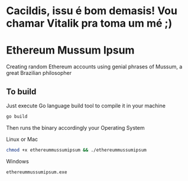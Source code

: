 # Cacildis, issu é bom demasis! Vou chamar Vitalik pra toma um mé ;)

# Ethereum Mussum Ipsum

Creating random Ethereum accounts using genial phrases of Mussum, a great Brazilian philosopher

## To build 

Just execute Go language build tool to compile it in your machine

```bash
go build
``` 
Then runs the binary accordingly your Operating System

Linux or Mac
```bash
chmod +x ethereummussumipsum && ./ethereummussumipsum
```

Windows
```
ethereummussumipsum.exe
```